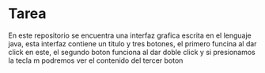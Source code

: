 # Tarea
En este repositorio se encuentra una interfaz grafica escrita en el lenguaje java, esta interfaz contiene un titulo y tres botones, el primero funcina al dar click en este, el segundo boton funciona al dar doble click y si presionamos la tecla m podremos ver el contenido del tercer boton
